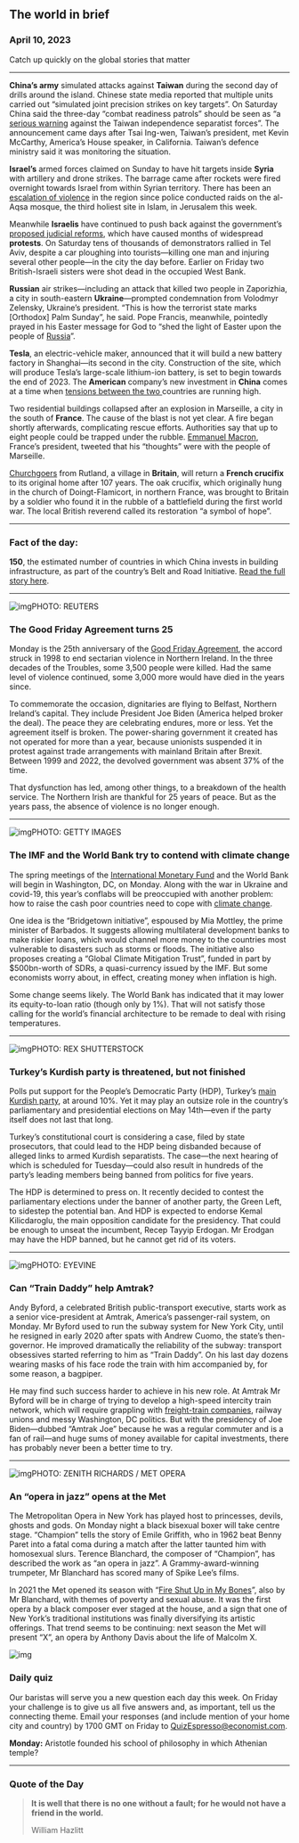 ## The world in brief

### April 10, 2023

Catch up quickly on the global stories that matter



------



**China’s army** simulated attacks against **Taiwan** during the second day of drills around the island. Chinese state media reported that multiple units carried out “simulated joint precision strikes on key targets”. On Saturday China said the three-day “combat readiness patrols” should be seen as “a [serious warning](https://www.economist.com/leaders/2023/03/09/how-to-avoid-war-over-taiwan) against the Taiwan independence separatist forces”. The announcement came days after Tsai Ing-wen, Taiwan’s president, met Kevin McCarthy, America’s House speaker, in California. Taiwan’s defence ministry said it was monitoring the situation.

**Israel’s** armed forces claimed on Sunday to have hit targets inside **Syria** with artillery and drone strikes. The barrage came after rockets were fired overnight towards Israel from within Syrian territory. There has been an [escalation of violence](https://www.economist.com/middle-east-and-africa/2023/04/07/a-flare-up-of-violence-in-the-middle-east) in the region since police conducted raids on the al-Aqsa mosque, the third holiest site in Islam, in Jerusalem this week.

Meanwhile **Israelis** have continued to push back against the government’s [proposed judicial reforms](https://www.economist.com/middle-east-and-africa/2023/03/30/israels-government-is-still-in-a-bind), which have caused months of widespread **protests**. On Saturday tens of thousands of demonstrators rallied in Tel Aviv, despite a car ploughing into tourists—killing one man and injuring several other people—in the city the day before. Earlier on Friday two British-Israeli sisters were shot dead in the occupied West Bank.

**Russian** air strikes—including an attack that killed two people in Zaporizhia, a city in south-eastern **Ukraine**—prompted condemnation from Volodmyr Zelensky, Ukraine’s president. “This is how the terrorist state marks [Orthodox] Palm Sunday”, he said. Pope Francis, meanwhile, pointedly prayed in his Easter message for God to “shed the light of Easter upon the people of [Russia](https://www.economist.com/europe/2023/03/30/the-kremlin-escalates-its-war-on-truth)”.

**Tesla**, an electric-vehicle maker, announced that it will build a new battery factory in Shanghai—its second in the city. Construction of the site, which will produce Tesla’s large-scale lithium-ion battery, is set to begin towards the end of 2023. The **American** company’s new investment in **China** comes at a time when [tensions between the two ](https://www.economist.com/leaders/2023/03/30/why-the-china-us-contest-is-entering-a-new-and-more-dangerous-phase)countries are running high.

Two residential buildings collapsed after an explosion in Marseille, a city in the south of **France**. The cause of the blast is not yet clear. A fire began shortly afterwards, complicating rescue efforts. Authorities say that up to eight people could be trapped under the rubble. [Emmanuel Macron](https://www.economist.com/1843/2022/03/03/emmanuel-macrons-charm-offensive), France’s president, tweeted that his “thoughts” were with the people of Marseille.

[Churchgoers](https://www.economist.com/culture/2023/02/08/a-television-show-about-jesus-christ-has-become-an-unlikely-hit) from Rutland, a village in **Britain**, will return a **French crucifix** to its original home after 107 years. The oak crucifix, which originally hung in the church of Doingt-Flamicort, in northern France, was brought to Britain by a soldier who found it in the rubble of a battlefield during the first world war. The local British reverend called its restoration “a symbol of hope”.



------



### Fact of the day: 

**150**, the estimated number of countries in which China invests in building infrastructure, as part of the country’s Belt and Road Initiative. [Read the full story here](https://www.economist.com/asia/2023/04/05/chinas-huge-asian-investments-fail-to-buy-it-soft-power).



------



![img](https://niceboy.online/insight/public/Espresso/PHOTOS/20230408_dap348.jpeg)PHOTO: REUTERS

### The Good Friday Agreement turns 25

Monday is the 25th anniversary of the [Good Friday Agreement](https://www.economist.com/britain/2023/04/05/thanks-to-the-belfast-agreement-northern-ireland-is-a-better-place), the accord struck in 1998 to end sectarian violence in Northern Ireland. In the three decades of the Troubles, some 3,500 people were killed. Had the same level of violence continued, some 3,000 more would have died in the years since.

To commemorate the occasion, dignitaries are flying to Belfast, Northern Ireland’s capital. They include President Joe Biden (America helped broker the deal). The peace they are celebrating endures, more or less. Yet the agreement itself is broken. The power-sharing government it created has not operated for more than a year, because unionists suspended it in protest against trade arrangements with mainland Britain after Brexit. Between 1999 and 2022, the devolved government was absent 37% of the time.

That dysfunction has led, among other things, to a breakdown of the health service. The Northern Irish are thankful for 25 years of peace. But as the years pass, the absence of violence is no longer enough.



------



![img](https://niceboy.online/insight/public/Espresso/PHOTOS/20230408_dap369.jpeg)PHOTO: GETTY IMAGES

### The IMF and the World Bank try to contend with climate change

The spring meetings of the [International Monetary Fund](https://www.economist.com/finance-and-economics/2023/04/04/the-imf-faces-a-nightmarish-identity-crisis) and the World Bank will begin in Washington, DC, on Monday. Along with the war in Ukraine and covid-19, this year’s conflabs will be preoccupied with another problem: how to raise the cash poor countries need to cope with [climate change](https://www.economist.com/finance-and-economics/2023/02/23/what-would-the-perfect-climate-change-lender-look-like).

One idea is the “Bridgetown initiative”, espoused by Mia Mottley, the prime minister of Barbados. It suggests allowing multilateral development banks to make riskier loans, which would channel more money to the countries most vulnerable to disasters such as storms or floods. The initiative also proposes creating a “Global Climate Mitigation Trust”, funded in part by $500bn-worth of SDRs, a quasi-currency issued by the IMF. But some economists worry about, in effect, creating money when inflation is high.

Some change seems likely. The World Bank has indicated that it may lower its equity-to-loan ratio (though only by 1%). That will not satisfy those calling for the world’s financial architecture to be remade to deal with rising temperatures.



------



![img](https://niceboy.online/insight/public/Espresso/PHOTOS/20230408_dap362.jpeg)PHOTO: REX SHUTTERSTOCK

### Turkey’s Kurdish party is threatened, but not finished

Polls put support for the People’s Democratic Party (HDP), Turkey’s [main Kurdish party](https://www.economist.com/europe/2023/04/05/turkeys-kurds-are-joining-the-coalition-to-oust-erdogan), at around 10%. Yet it may play an outsize role in the country’s parliamentary and presidential elections on May 14th—even if the party itself does not last that long.

Turkey’s constitutional court is considering a case, filed by state prosecutors, that could lead to the HDP being disbanded because of alleged links to armed Kurdish separatists. The case—the next hearing of which is scheduled for Tuesday—could also result in hundreds of the party’s leading members being banned from politics for five years.

The HDP is determined to press on. It recently decided to contest the parliamentary elections under the banner of another party, the Green Left, to sidestep the potential ban. And HDP is expected to endorse Kemal Kilicdaroglu, the main opposition candidate for the presidency. That could be enough to unseat the incumbent, Recep Tayyip Erdogan. Mr Erodgan may have the HDP banned, but he cannot get rid of its voters.



------



![img](https://niceboy.online/insight/public/Espresso/PHOTOS/20230408_dap349.jpeg)PHOTO: EYEVINE

### Can “Train Daddy” help Amtrak?

Andy Byford, a celebrated British public-transport executive, starts work as a senior vice-president at Amtrak, America’s passenger-rail system, on Monday. Mr Byford used to run the subway system for New York City, until he resigned in early 2020 after spats with Andrew Cuomo, the state’s then-governor. He improved dramatically the reliability of the subway: transport obsessives started referring to him as “Train Daddy”. On his last day dozens wearing masks of his face rode the train with him accompanied by, for some reason, a bagpiper.

He may find such success harder to achieve in his new role. At Amtrak Mr Byford will be in charge of trying to develop a high-speed intercity train network, which will require grappling with [freight-train companies](https://www.economist.com/business/2023/04/05/american-railways-and-truckers-are-at-a-crossroads), railway unions and messy Washington, DC politics. But with the presidency of Joe Biden—dubbed “Amtrak Joe” because he was a regular commuter and is a fan of rail—and huge sums of money available for capital investments, there has probably never been a better time to try.



------



![img](https://niceboy.online/insight/public/Espresso/PHOTOS/20230408_dap379.jpeg)PHOTO: ZENITH RICHARDS / MET OPERA

### An “opera in jazz” opens at the Met

The Metropolitan Opera in New York has played host to princesses, devils, ghosts and gods. On Monday night a black bisexual boxer will take centre stage. “Champion” tells the story of Emile Griffith, who in 1962 beat Benny Paret into a fatal coma during a match after the latter taunted him with homosexual slurs. Terence Blanchard, the composer of “Champion”, has described the work as “an opera in jazz”. A Grammy-award-winning trumpeter, Mr Blanchard has scored many of Spike Lee’s films.

In 2021 the Met opened its season with “[Fire Shut Up in My Bones](https://www.economist.com/culture/2021/09/29/fire-shut-up-in-my-bones-heralds-a-new-era-for-the-met)”, also by Mr Blanchard, with themes of poverty and sexual abuse. It was the first opera by a black composer ever staged at the house, and a sign that one of New York’s traditional institutions was finally diversifying its artistic offerings. That trend seems to be continuing: next season the Met will present “X”, an opera by Anthony Davis about the life of Malcolm X.

![img](https://niceboy.online/insight/public/Espresso/PHOTOS/EspressoQuiz_20.jpeg)

### Daily quiz

Our baristas will serve you a new question each day this week. On Friday your challenge is to give us all five answers and, as important, tell us the connecting theme. Email your responses (and include mention of your home city and country) by 1700 GMT on Friday to [QuizEspresso@economist.com](https://mail.google.com/mail/?view=cm&fs=1&tf=1&to=QuizEspresso@economist.com).

**Monday:** Aristotle founded his school of philosophy in which Athenian temple?



------



### Quote of the Day

> **It is well that there is no one without a fault; for he would not have a friend in the world.**
>
> William Hazlitt







